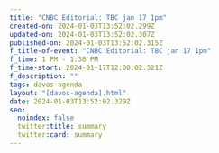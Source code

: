 ```yaml
---
title: "CNBC Editorial: TBC jan 17 1pm"
created-on: 2024-01-03T13:52:02.299Z
updated-on: 2024-01-03T13:52:02.307Z
published-on: 2024-01-03T13:52:02.315Z
f_title-of-event: "CNBC Editorial: TBC jan 17 1pm"
f_time: 1 PM - 1:30 PM
f_time-start: 2024-01-17T12:00:02.321Z
f_description: ""
tags: davos-agenda
layout: "[davos-agenda].html"
date: 2024-01-03T13:52:02.329Z
seo:
  noindex: false
  twitter:title: summary
  twitter:card: summary
---
```

